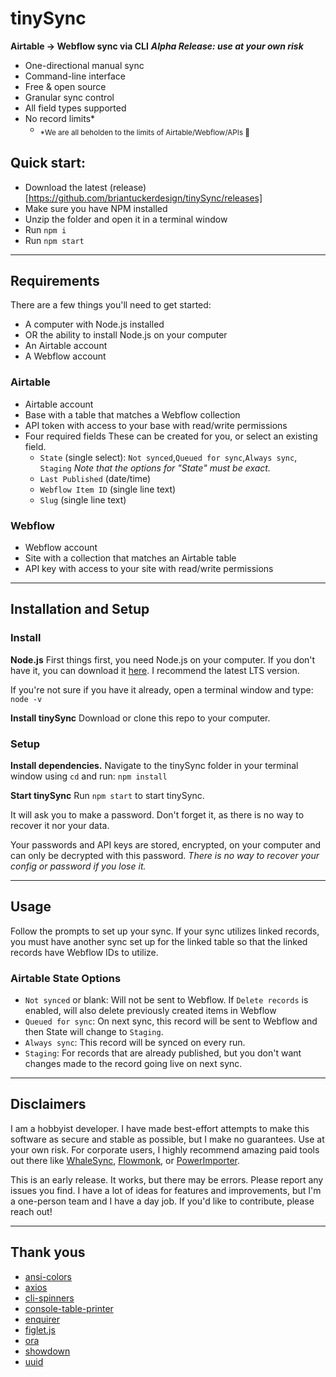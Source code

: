 # tinySync

**Airtable → Webflow sync via CLI**
***Alpha Release: use at your own risk***


- One-directional manual sync
- Command-line interface
- Free & open source
- Granular sync control
- All field types supported
- No record limits*
  - <sub>*We are all beholden to the limits of Airtable/Webflow/APIs 🧘</sub>


## Quick start:

- Download the latest (release)[https://github.com/briantuckerdesign/tinySync/releases]
- Make sure you have NPM installed
- Unzip the folder and open it in a terminal window
- Run `npm i`
- Run `npm start`

---

## Requirements

There are a few things you'll need to get started:

- A computer with Node.js installed
- OR the ability to install Node.js on your computer
- An Airtable account
- A Webflow account

### Airtable

- Airtable account
- Base with a table that matches a Webflow collection
- API token with access to your base with read/write permissions
- Four required fields These can be created for you, or select an existing field. 
  - `State` (single select): `Not synced`,`Queued for sync`,`Always sync`, `Staging`
*Note that the options for "State" must be exact.*
  - `Last Published` (date/time)
  - `Webflow Item ID` (single line text)
  - `Slug` (single line text)

### Webflow

- Webflow account
- Site with a collection that matches an Airtable table
- API key with access to your site with read/write permissions

---

## Installation and Setup

### Install

**Node.js**
First things first, you need Node.js on your computer. If you don't have it, you can download it [here](https://nodejs.org/en/download/). I recommend the latest LTS version.

If you're not sure if you have it already, open a terminal window and type:
`node -v`

**Install tinySync**
Download or clone this repo to your computer.

### Setup

**Install dependencies.**
Navigate to the tinySync folder in your terminal window using `cd` and run:
`npm install`

**Start tinySync**
Run `npm start` to start tinySync.

It will ask you to make a password. Don't forget it, as there is no way to recover it nor your data. 

Your passwords and API keys are stored, encrypted, on your computer and can only be decrypted with this password. *There is no way to recover your config or password if you lose it.*

---

## Usage

Follow the prompts to set up your sync. If your sync utilizes linked records, you must have another sync set up for the linked table so that the linked records have Webflow IDs to utilize.

### Airtable State Options

- `Not synced` or blank: Will not be sent to Webflow. If `Delete records` is enabled, will also delete previously created items in Webflow
- `Queued for sync`: On next sync, this record will be sent to Webflow and then State will change to `Staging`.
- `Always sync`: This record will be synced on every run.
- `Staging`: For records that are already published, but you don't want changes made to the record going live on next sync.

---

## Disclaimers

I am a hobbyist developer. I have made best-effort attempts to make this software as secure and stable as possible, but I make no guarantees. Use at your own risk. For corporate users, I highly recommend amazing paid tools out there like [WhaleSync](https://whalesync.com/), [Flowmonk](https://flowmonk.com/), or [PowerImporter]([https://](https://www.powerimporter.com/)).

This is an early release. It works, but there may be errors. Please report any issues you find. I have a lot of ideas for features and improvements, but I'm a one-person team and I have a day job. If you'd like to contribute, please reach out!

---

## Thank yous

- [ansi-colors](https://github.com/doowb/ansi-colors)
- [axios](https://github.com/axios/axios)
- [cli-spinners](https://github.com/sindresorhus/cli-spinners)
- [console-table-printer](https://github.com/ayonious/console-table-printer)
- [enquirer](https://github.com/enquirer/enquirer)
- [figlet.js](https://github.com/patorjk/figlet.js)
- [ora](https://github.com/sindresorhus/ora)
- [showdown](https://github.com/showdownjs/showdown)
- [uuid](https://github.com/uuidjs/uuid)
